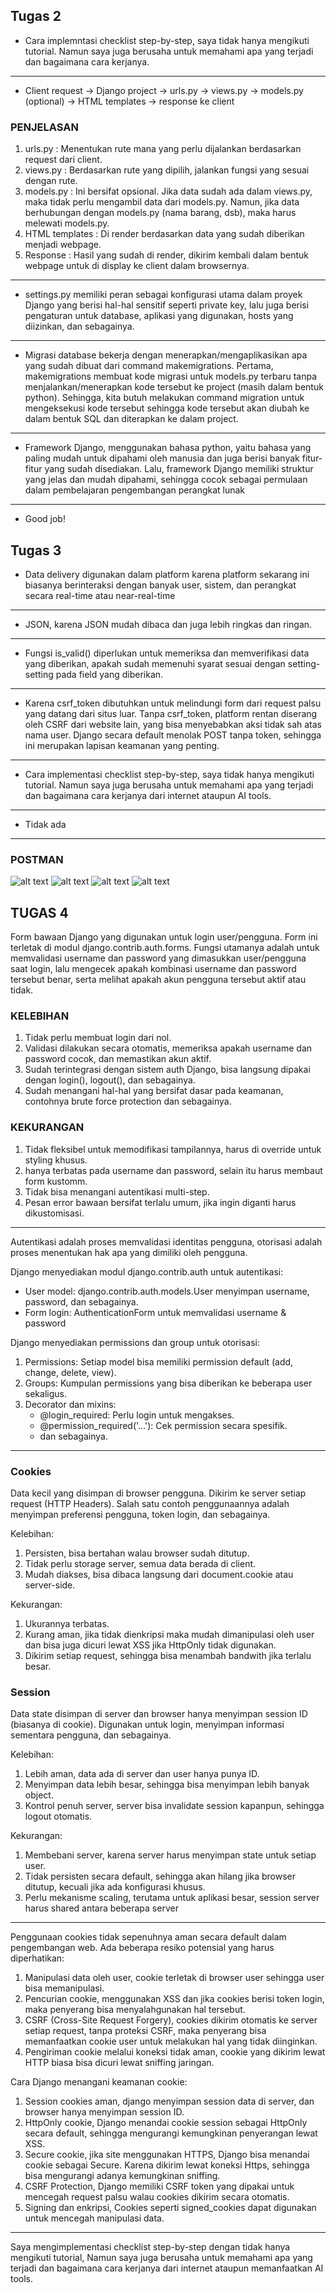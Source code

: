 ## Tugas 2

- Cara implemntasi checklist step-by-step, saya tidak hanya mengikuti tutorial. Namun saya juga berusaha untuk memahami apa yang terjadi dan bagaimana cara kerjanya.

---

- Client request -> Django project -> urls.py -> views.py -> models.py (optional) -> HTML templates -> response ke client

### PENJELASAN
1. urls.py : Menentukan rute mana yang perlu dijalankan berdasarkan request dari client.
2. views.py : Berdasarkan rute yang dipilih, jalankan fungsi yang sesuai dengan rute.
3. models.py : Ini bersifat opsional. Jika data sudah ada dalam views.py, maka tidak perlu mengambil data dari models.py. Namun, jika data berhubungan dengan models.py (nama barang, dsb), maka harus melewati models.py.
4. HTML templates : Di render berdasarkan data yang sudah diberikan menjadi webpage.
5. Response : Hasil yang sudah di render, dikirim kembali dalam bentuk webpage untuk di display ke client dalam browsernya.

---

- settings.py memiliki peran sebagai konfigurasi utama dalam proyek Django yang berisi hal-hal sensitif seperti private key, lalu juga berisi pengaturan untuk database, aplikasi yang digunakan, hosts yang diizinkan, dan sebagainya.

---

- Migrasi database bekerja dengan menerapkan/mengaplikasikan apa yang sudah dibuat dari command makemigrations. Pertama, makemigrations membuat kode migrasi untuk models.py terbaru tanpa menjalankan/menerapkan kode tersebut ke project (masih dalam bentuk python). Sehingga, kita butuh melakukan command migration untuk mengeksekusi kode tersebut sehingga kode tersebut akan diubah ke dalam bentuk SQL dan diterapkan ke dalam project.

---

- Framework Django, menggunakan bahasa python, yaitu bahasa yang paling mudah untuk dipahami oleh manusia dan juga berisi banyak fitur-fitur yang sudah disediakan. Lalu, framework Django memiliki struktur yang jelas dan mudah dipahami, sehingga cocok sebagai permulaan dalam pembelajaran pengembangan perangkat lunak

---

- Good job!

## Tugas 3

- Data delivery digunakan dalam platform karena platform sekarang ini biasanya berinteraksi dengan banyak user, sistem, dan perangkat secara real-time atau near-real-time

---

- JSON, karena JSON mudah dibaca dan juga lebih ringkas dan ringan.

---

- Fungsi is_valid() diperlukan untuk memeriksa dan memverifikasi data yang diberikan, apakah sudah memenuhi syarat sesuai dengan setting-setting pada field yang diberikan.

---

- Karena csrf_token dibutuhkan untuk melindungi form dari request palsu yang datang dari situs luar. Tanpa csrf_token, platform rentan diserang oleh CSRF dari website lain, yang bisa menyebabkan aksi tidak sah atas nama user. Django secara default menolak POST tanpa token, sehingga ini merupakan lapisan keamanan yang penting.

---

- Cara implementasi checklist step-by-step, saya tidak hanya mengikuti tutorial. Namun saya juga berusaha untuk memahami apa yang terjadi dan bagaimana cara kerjanya dari internet ataupun AI tools.

---

- Tidak ada

--- 

### POSTMAN
![alt text](images/json.png)
![alt text](images/json_id.png)
![alt text](images/xml.png)
![alt text](images/xml_id.png)

## TUGAS 4

Form bawaan Django yang digunakan untuk login user/pengguna. Form ini terletak di modul django.contrib.auth.forms. Fungsi utamanya adalah untuk memvalidasi username dan password yang dimasukkan user/pengguna saat login, lalu mengecek apakah kombinasi username dan password tersebut benar, serta melihat apakah akun pengguna tersebut aktif atau tidak.

### KELEBIHAN
1. Tidak perlu membuat login dari nol.
2. Validasi dilakukan secara otomatis, memeriksa apakah username dan password cocok, dan memastikan akun aktif.
3. Sudah terintegrasi dengan sistem auth Django, bisa langsung dipakai dengan login(), logout(), dan sebagainya.
4. Sudah menangani hal-hal yang bersifat dasar pada keamanan, contohnya brute force protection dan sebagainya.

### KEKURANGAN
1. Tidak fleksibel untuk memodifikasi tampilannya, harus di override untuk styling khusus.
2. hanya terbatas pada username dan password, selain itu harus membaut form kustomm.
3. Tidak bisa menangani autentikasi multi-step.
4. Pesan error bawaan bersifat terlalu umum, jika ingin diganti harus dikustomisasi.

---

Autentikasi adalah proses memvalidasi identitas pengguna, otorisasi adalah proses menentukan hak apa yang dimiliki oleh pengguna.

Django menyediakan modul django.contrib.auth untuk autentikasi:
- User model: django.contrib.auth.models.User menyimpan username, password, dan sebagainya.
- Form login: AuthenticationForm untuk memvalidasi username & password

Django menyediakan permissions dan group untuk otorisasi:
1. Permissions: Setiap model bisa memiliki permission default (add, change, delete, view).
2. Groups: Kumpulan permissions yang bisa diberikan ke beberapa user sekaligus.
3. Decorator dan mixins: 
    - @login_required: Perlu login untuk mengakses.
    - @permission_required('...'): Cek permission secara spesifik.
    - dan sebagainya.

---

### Cookies
Data kecil yang disimpan di browser pengguna. Dikirim ke server setiap request (HTTP Headers). Salah satu contoh penggunaannya adalah menyimpan preferensi pengguna, token login, dan sebagainya.

Kelebihan:
1. Persisten, bisa bertahan walau browser sudah ditutup.
2. Tidak perlu storage server, semua data berada di client.
3. Mudah diakses, bisa dibaca langsung dari document.cookie atau server-side.

Kekurangan:
1. Ukurannya terbatas.
2. Kurang aman, jika tidak dienkripsi maka mudah dimanipulasi oleh user dan bisa juga dicuri lewat XSS jika HttpOnly tidak digunakan.
3. Dikirim setiap request, sehingga bisa menambah bandwith jika terlalu besar.

### Session
Data state disimpan di server dan browser hanya menyimpan session ID (biasanya di cookie). Digunakan untuk login, menyimpan informasi sementara pengguna, dan sebagainya.

Kelebihan:
1. Lebih aman, data ada di server dan user hanya punya ID.
2. Menyimpan data lebih besar, sehingga bisa menyimpan lebih banyak object.
3. Kontrol penuh server, server bisa invalidate session kapanpun, sehingga logout otomatis.

Kekurangan:
1. Membebani server, karena server harus menyimpan state untuk setiap user.
2. Tidak persisten secara default, sehingga akan hilang jika browser ditutup, kecuali jika ada konfigurasi khusus.
3. Perlu mekanisme scaling, terutama untuk aplikasi besar, session server harus shared antara beberapa server

---

Penggunaan cookies tidak sepenuhnya aman secara default dalam pengembangan web. Ada beberapa resiko potensial yang harus diperhatikan:
1. Manipulasi data oleh user, cookie terletak di browser user sehingga user bisa memanipulasi.
2. Pencurian cookie, menggunakan XSS dan jika cookies berisi token login, maka penyerang bisa menyalahgunakan hal tersebut.
3. CSRF (Cross-Site Request Forgery), cookies dikirim otomatis ke server setiap request, tanpa proteksi CSRF, maka penyerang bisa memanfaatkan cookie user untuk melakukan hal yang tidak diinginkan.
4. Pengiriman cookie melalui koneksi tidak aman, cookie yang dikirim lewat HTTP biasa bisa dicuri lewat sniffing jaringan.

Cara Django menangani keamanan cookie:
1. Session cookies aman, django menyimpan session data di server, dan browser hanya menyimpan session ID.
2. HttpOnly cookie, Django menandai cookie session sebagai HttpOnly secara default, sehingga mengurangi kemungkinan penyerangan lewat XSS.
3. Secure cookie, jika site menggunakan HTTPS, Django bisa menandai cookie sebagai Secure. Karena dikirim lewat koneksi Https, sehingga bisa mengurangi adanya kemungkinan sniffing.
4. CSRF Protection, Django memiliki CSRF token yang dipakai untuk mencegah request palsu walau cookies dikirim secara otomatis.
5. Signing dan enkripsi, Cookies seperti signed_cookies dapat digunakan untuk mencegah manipulasi data.

---

Saya mengimplementasi checklist step-by-step dengan tidak hanya mengikuti tutorial, Namun saya juga berusaha untuk memahami apa yang terjadi dan bagaimana cara kerjanya dari internet ataupun memanfaatkan AI tools.


